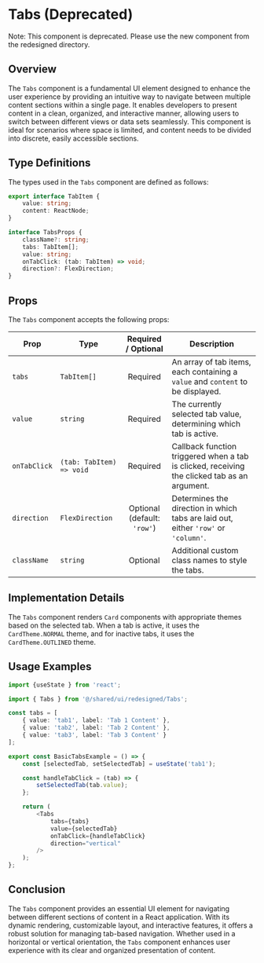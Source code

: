 # Tabs (Deprecated)

Note: This component is deprecated. Please use the new component from the redesigned directory.

## Overview
The `Tabs` component is a fundamental UI element designed to enhance the user experience by providing an intuitive way to navigate between multiple content sections within a single page. It enables developers to present content in a clean, organized, and interactive manner, allowing users to switch between different views or data sets seamlessly. This component is ideal for scenarios where space is limited, and content needs to be divided into discrete, easily accessible sections.

## Type Definitions 
The types used in the `Tabs` component are defined as follows:
```typescript
export interface TabItem {
    value: string;
    content: ReactNode;
}

interface TabsProps {
    className?: string;
    tabs: TabItem[];
    value: string;
    onTabClick: (tab: TabItem) => void;
    direction?: FlexDirection;
}
```

## Props 
The `Tabs` component accepts the following props:

| Prop         | Type                                        |          Required / Optional          | Description                                                                 |
|--------------|---------------------------------------------|:-------------------------------------:|-----------------------------------------------------------------------------|
| `tabs`       | `TabItem[]`                                 |               Required                | An array of tab items, each containing a `value` and `content` to be displayed. |
| `value`      | `string`                                    |               Required                | The currently selected tab value, determining which tab is active.          |
| `onTabClick` | `(tab: TabItem) => void`                    |               Required                | Callback function triggered when a tab is clicked, receiving the clicked tab as an argument. |
| `direction`  | `FlexDirection`                             | Optional <br/> (default: `'row'`) | Determines the direction in which tabs are laid out, either `'row'` or `'column'`. |
| `className`  | `string`                                    |               Optional                | Additional custom class names to style the tabs.                            |

## Implementation Details
The `Tabs` component renders `Card` components with appropriate themes based on the selected tab. When a tab is active, it uses the `CardTheme.NORMAL` theme, and for inactive tabs, it uses the `CardTheme.OUTLINED` theme.


## Usage Examples

```typescript jsx
import {useState } from 'react';

import { Tabs } from '@/shared/ui/redesigned/Tabs';

const tabs = [
    { value: 'tab1', label: 'Tab 1 Content' },
    { value: 'tab2', label: 'Tab 2 Content' },
    { value: 'tab3', label: 'Tab 3 Content' }
];

export const BasicTabsExample = () => {
    const [selectedTab, setSelectedTab] = useState('tab1');

    const handleTabClick = (tab) => {
        setSelectedTab(tab.value);
    };

    return (
        <Tabs
            tabs={tabs}
            value={selectedTab}
            onTabClick={handleTabClick}
            direction="vertical"
        />
    );
};
```
## Conclusion
The `Tabs` component provides an essential UI element for navigating between different sections of content in a React application. With its dynamic rendering, customizable layout, and interactive features, it offers a robust solution for managing tab-based navigation. Whether used in a horizontal or vertical orientation, the `Tabs` component enhances user experience with its clear and organized presentation of content.
